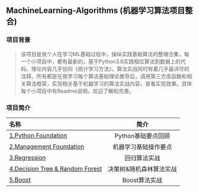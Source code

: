 ## MachineLearning-Algorithms (机器学习算法项目整合)

### 项目背景
>该项目是我个人在学习ML基础过程中，操纵实践基础算法的整理合集，每一个小项目中，都有最新的，基于Python3.6实践相应算法到数据上的代码。理论内容几乎协同《统计学习方法》，算法实战同时有着几乎最详尽的注释。所有都是在我学习每个算法基础理论推导后，调用第三方库函数和相关算法框架，实现相关基于机器学习的算法实战内容，查看实现效果。具体每个小项目中有Readme说明。欢迎了解和完善。

### 项目简介
|名称|简介|
|:-------------|:-------------:|
|[1.Python Foundation](https://github.com/LittleHeap/MachineLearning-Algorithms/tree/master/1.Python%20Foundation)|Python基础要点回顾|
|[2.Management Foundation](https://github.com/LittleHeap/MachineLearning-Algorithms/tree/master/2.Management%20Foundation)|机器学习基础操作要点|
|[3.Regression](https://github.com/LittleHeap/MachineLearning-Algorithms/tree/master/3.Regression)|回归算法实战|
|[4.Decision Tree & Random Forest](https://github.com/LittleHeap/MachineLearning-Algorithms/tree/master/4.Decision%20Tree%20%26%20Random%20Forest)|决策树&随机森林算法实战|
|[5.Boost](https://github.com/LittleHeap/MachineLearning-Algorithms/tree/master/5.Boost)|Boost算法实战|
